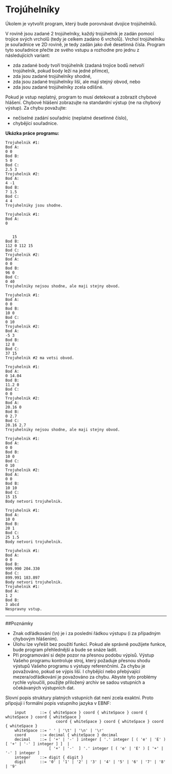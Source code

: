 # Trojúhelníky

Úkolem je vytvořit program, který bude porovnávat dvojice trojúhelníků.

V rovině jsou zadané 2 trojúhelníky, každý trojúhelník je zadán pomocí trojice svých vrcholů (tedy je celkem zadáno 6 vrcholů). Vrchol trojúhelníku je souřadnice ve 2D rovině, je tedy zadán jako dvě desetinná čísla. Program tyto souřadnice přečte ze svého vstupu a rozhodne pro jednu z následujících variant:

- zda zadané body tvoří trojúhelník (zadaná trojice bodů netvoří trojúhelník, pokud body leží na jedné přímce),
- zda jsou zadané trojúhelníky shodné,
- zda jsou zadané trojúhelníky liší, ale mají stejný obvod, nebo
- zda jsou zadané trojúhelníky zcela odlišné.

Pokud je vstup neplatný, program to musí detekovat a zobrazit chybové hlášení. Chybové hlášení zobrazujte na standardní výstup (ne na chybový výstup). Za chybu považujte:

- nečíselné zadání souřadnic (neplatné desetinné číslo),
- chybějící souřadnice.

**Ukázka práce programu:**
```
Trojuhelnik #1:
Bod A:
0 0
Bod B:
5 0
Bod C:
2.5 3
Trojuhelnik #2:
Bod A:
4 -1
Bod B:
7 1.5
Bod C:
4 4
Trojuhelniky jsou shodne.
```
```
Trojuhelnik #1:
Bod A:
0


   15
Bod B:
112 0 112 15
Bod C:
Trojuhelnik #2:
Bod A:
0 0
Bod B:
96 0
Bod C:
0 40
Trojuhelniky nejsou shodne, ale maji stejny obvod.
```
```
Trojuhelnik #1:
Bod A:
0 0
Bod B:
10 0
Bod C:
0 10
Trojuhelnik #2:
Bod A:
-5 3
Bod B:
12 8
Bod C:
37 15
Trojuhelnik #2 ma vetsi obvod.
```
```
Trojuhelnik #1:
Bod A:
0 14.04
Bod B:
11.2 0
Bod C:
0 0
Trojuhelnik #2:
Bod A:
20.16 0
Bod B:
0 2.7
Bod C:
20.16 2.7
Trojuhelniky nejsou shodne, ale maji stejny obvod.
```
```
Trojuhelnik #1:
Bod A:
0 0
Bod B:
10 0
Bod C:
0 10
Trojuhelnik #2:
Bod A:
0 0
Bod B:
10 10
Bod C:
15 15
Body netvori trojuhelnik.
```
```
Trojuhelnik #1:
Bod A:
10 0
Bod B:
20 1
Bod C:
25 1.5
Body netvori trojuhelnik.
```
```
Trojuhelnik #1:
Bod A:
0 0
Bod B:
999.990 204.330
Bod C:
899.991 183.897
Body netvori trojuhelnik.
Trojuhelnik #1:
Bod A:
1 2
Bod B:
3 abcd
Nespravny vstup.
```
_________________

##Poznámky
- Znak odřádkování (\n) je i za poslední řádkou výstupu (i za případným chybovým hlášením).
- Úlohu lze vyřešit bez použití funkcí. Pokud ale správně použijete funkce, bude program přehlednější a bude se snáze ladit.
- Při programování si dejte pozor na přesnou podobu výpisů. Výstup Vašeho programu kontroluje stroj, který požaduje přesnou shodu výstupů Vašeho programu s výstupy referenčními. Za chybu je považováno, pokud se výpis liší. I chybějící nebo přebývající mezera/odřádkování je považováno za chybu. Abyste tyto problémy rychle vyloučili, použijte přiložený archiv se sadou vstupních a očekávaných výstupních dat.

Slovní popis struktury platných vstupních dat není zcela exaktní. Proto připojuji i formální popis vstupního jazyka v EBNF:
```
    input      ::= { whiteSpace } coord { whiteSpace } coord { whiteSpace } coord { whiteSpace } 
                      coord { whiteSpace } coord { whiteSpace } coord { whiteSpace } 
    whiteSpace ::= ' ' | '\t' | '\n' | '\r'
    coord      ::= decimal { whiteSpace } decimal 
    decimal    ::= [ '+' | '-' ] integer [ '.' integer [ ( 'e' | 'E' ) [ '+' | '-' ] integer ] ]  |
                   [ '+' | '-'  ] '.' integer [ ( 'e' | 'E' ) [ '+' | '-' ] integer ]
    integer    ::= digit { digit }
    digit      ::= '0' | '1' | '2' | '3' | '4' | '5' | '6' | '7' | '8' | '9'
```